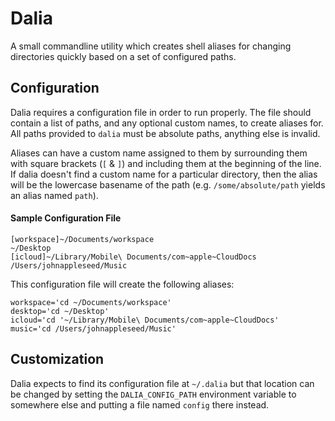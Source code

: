 # Dalia

A small commandline utility which creates shell aliases for changing directories quickly based
on a set of configured paths.

## Configuration
Dalia requires a configuration file in order to run properly. The file should contain a list of
paths, and any optional custom names, to create aliases for. All paths provided to `dalia` must be
absolute paths, anything else is invalid.

Aliases can have a custom name assigned to them by surrounding them with square brackets (`[` & `]`) and
including them at the beginning of the line. If dalia doesn't find a custom name for a particular directory,
then the alias will be the lowercase basename of the path (e.g. `/some/absolute/path` yields an alias named `path`).

#### Sample Configuration File
```
[workspace]~/Documents/workspace
~/Desktop
[icloud]~/Library/Mobile\ Documents/com~apple~CloudDocs
/Users/johnappleseed/Music
```
This configuration file will create the following aliases:
```
workspace='cd ~/Documents/workspace'
desktop='cd ~/Desktop'
icloud='cd '~/Library/Mobile\ Documents/com~apple~CloudDocs'
music='cd /Users/johnappleseed/Music'
```

## Customization
Dalia expects to find its configuration file at `~/.dalia` but that location 
can be changed by setting the `DALIA_CONFIG_PATH` environment variable to somewhere
else and putting a file named `config` there instead.
